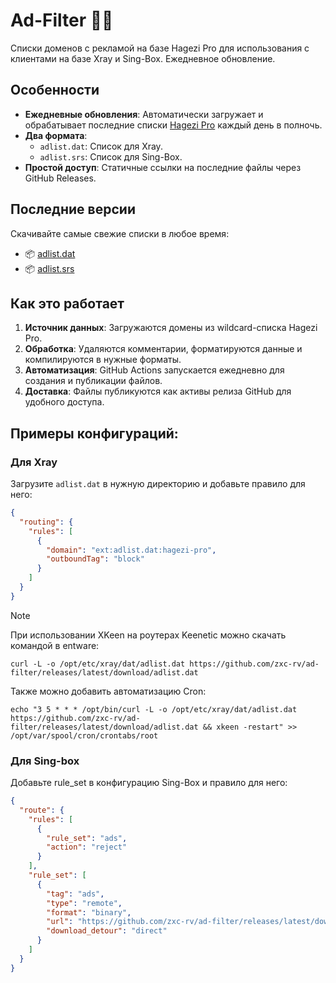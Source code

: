 # Ad-Filter 🚫✨

Списки доменов с рекламой на базе Hagezi Pro для использования с клиентами на базе Xray и Sing-Box. Ежедневное обновление.

## Особенности
- **Ежедневные обновления**: Автоматически загружает и обрабатывает последние списки [Hagezi Pro](https://github.com/hagezi/dns-blocklists) каждый день в полночь.
- **Два формата**:
  - `adlist.dat`: Список для Xray.
  - `adlist.srs`: Список для Sing-Box.
- **Простой доступ**: Статичные ссылки на последние файлы через GitHub Releases.

## Последние версии
Скачивайте самые свежие списки в любое время:

- 📦 [adlist.dat](https://github.com/zxc-rv/ad-filter/releases/latest/download/adlist.dat)  
- 📦 [adlist.srs](https://github.com/zxc-rv/ad-filter/releases/latest/download/adlist.srs)

## Как это работает
1. **Источник данных**: Загружаются домены из wildcard-списка Hagezi Pro.
2. **Обработка**: Удаляются комментарии, форматируются данные и компилируются в нужные форматы.
3. **Автоматизация**: GitHub Actions запускается ежедневно для создания и публикации файлов.
4. **Доставка**: Файлы публикуются как активы релиза GitHub для удобного доступа.

## Примеры конфигураций:

### Для Xray
Загрузите `adlist.dat` в нужную директорию и добавьте правило для него:

```json
{
  "routing": {
    "rules": [
      {
        "domain": "ext:adlist.dat:hagezi-pro",
        "outboundTag": "block"
      }
    ]
  }
}
```
> [!NOTE]
> При использовании XKeen на роутерах Keenetic можно скачать командой в entware:
> ```
> curl -L -o /opt/etc/xray/dat/adlist.dat https://github.com/zxc-rv/ad-filter/releases/latest/download/adlist.dat
> ```
> Также можно добавить автоматизацию Cron:
> ```
> echo "3 5 * * * /opt/bin/curl -L -o /opt/etc/xray/dat/adlist.dat https://github.com/zxc-rv/ad-filter/releases/latest/download/adlist.dat && xkeen -restart" >> /opt/var/spool/cron/crontabs/root
> ```

### Для Sing-box
Добавьте rule_set в конфигурацию Sing-Box и правило для него:

```json
{
  "route": {
    "rules": [
      {
        "rule_set": "ads",
        "action": "reject"
      }
    ],
    "rule_set": [
      {
        "tag": "ads",
        "type": "remote",
        "format": "binary",
        "url": "https://github.com/zxc-rv/ad-filter/releases/latest/download/adlist.srs",
        "download_detour": "direct"
      }
    ]
  }
}
```


